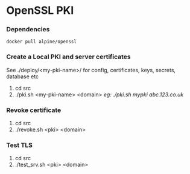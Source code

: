 # OpenSSL PKI

### Dependencies
```docker pull alpine/openssl```

### Create a Local PKI and server certificates

See ./deploy/\<my-pki-name>/ for config, certificates, keys, secrets, database etc
1. cd src
2. ./pki.sh \<my-pki-name\> \<domain>
    *eg: ./pki.sh mypki abc.123.co.uk*


### Revoke certificate
1. cd src
2. ./revoke.sh \<pki> \<domain> 

### Test TLS
1. cd src
2. ./test_srv.sh \<pki> \<domain> 





